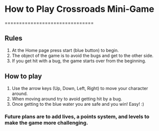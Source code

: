# How to Play Crossroads Mini-Game
===============================

## Rules

1. At the Home page press start (blue button) to begin.
2. The object of the game is to avoid the bugs and get to the other side.
3. If you get hit with a bug, the game starts over from the beginning.

## How to play
1. Use the arrow keys (Up, Down, Left, Right) to move your character around.
2. When moving around try to avoid getting hit by a bug.
3. Once getting to the blue water you are safe and you win! Easy! :)

### Future plans are to add lives, a points system, and levels to make the game more challenging.
